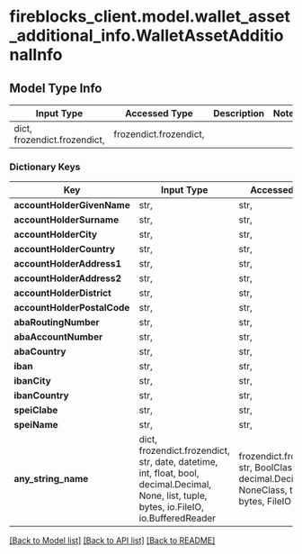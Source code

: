 # fireblocks_client.model.wallet_asset_additional_info.WalletAssetAdditionalInfo

## Model Type Info
Input Type | Accessed Type | Description | Notes
------------ | ------------- | ------------- | -------------
dict, frozendict.frozendict,  | frozendict.frozendict,  |  | 

### Dictionary Keys
Key | Input Type | Accessed Type | Description | Notes
------------ | ------------- | ------------- | ------------- | -------------
**accountHolderGivenName** | str,  | str,  |  | [optional] 
**accountHolderSurname** | str,  | str,  |  | [optional] 
**accountHolderCity** | str,  | str,  |  | [optional] 
**accountHolderCountry** | str,  | str,  |  | [optional] 
**accountHolderAddress1** | str,  | str,  |  | [optional] 
**accountHolderAddress2** | str,  | str,  |  | [optional] 
**accountHolderDistrict** | str,  | str,  |  | [optional] 
**accountHolderPostalCode** | str,  | str,  |  | [optional] 
**abaRoutingNumber** | str,  | str,  |  | [optional] 
**abaAccountNumber** | str,  | str,  |  | [optional] 
**abaCountry** | str,  | str,  |  | [optional] 
**iban** | str,  | str,  |  | [optional] 
**ibanCity** | str,  | str,  |  | [optional] 
**ibanCountry** | str,  | str,  |  | [optional] 
**speiClabe** | str,  | str,  |  | [optional] 
**speiName** | str,  | str,  |  | [optional] 
**any_string_name** | dict, frozendict.frozendict, str, date, datetime, int, float, bool, decimal.Decimal, None, list, tuple, bytes, io.FileIO, io.BufferedReader | frozendict.frozendict, str, BoolClass, decimal.Decimal, NoneClass, tuple, bytes, FileIO | any string name can be used but the value must be the correct type | [optional]

[[Back to Model list]](../../README.md#documentation-for-models) [[Back to API list]](../../README.md#documentation-for-api-endpoints) [[Back to README]](../../README.md)

